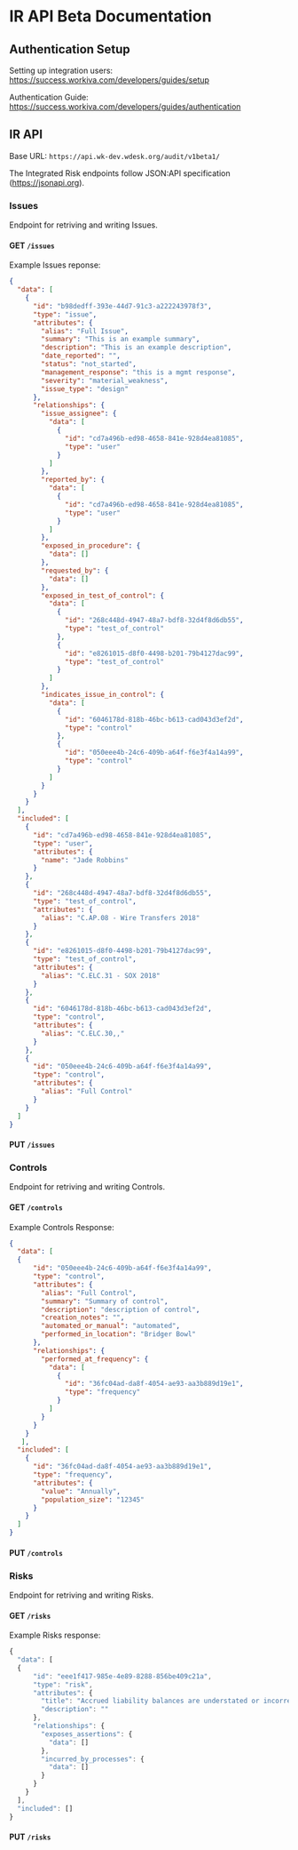 # IR API Beta Documentation

## Authentication Setup
Setting up integration users: https://success.workiva.com/developers/guides/setup

Authentication Guide: https://success.workiva.com/developers/guides/authentication

## IR API
Base URL: `https://api.wk-dev.wdesk.org/audit/v1beta1/`

The Integrated Risk endpoints follow JSON:API specification (https://jsonapi.org).

### Issues
Endpoint for retriving and writing Issues.

#### GET `/issues`

Example Issues reponse:
```json
{
  "data": [
    {
      "id": "b98dedff-393e-44d7-91c3-a222243978f3",
      "type": "issue",
      "attributes": {
        "alias": "Full Issue",
        "summary": "This is an example summary",
        "description": "This is an example description",
        "date_reported": "",
        "status": "not_started",
        "management_response": "this is a mgmt response",
        "severity": "material_weakness",
        "issue_type": "design"
      },
      "relationships": {
        "issue_assignee": {
          "data": [
            {
              "id": "cd7a496b-ed98-4658-841e-928d4ea81085",
              "type": "user"
            }
          ]
        },
        "reported_by": {
          "data": [
            {
              "id": "cd7a496b-ed98-4658-841e-928d4ea81085",
              "type": "user"
            }
          ]
        },
        "exposed_in_procedure": {
          "data": []
        },
        "requested_by": {
          "data": []
        },
        "exposed_in_test_of_control": {
          "data": [
            {
              "id": "268c448d-4947-48a7-bdf8-32d4f8d6db55",
              "type": "test_of_control"
            },
            {
              "id": "e8261015-d8f0-4498-b201-79b4127dac99",
              "type": "test_of_control"
            }
          ]
        },
        "indicates_issue_in_control": {
          "data": [
            {
              "id": "6046178d-818b-46bc-b613-cad043d3ef2d",
              "type": "control"
            },
            {
              "id": "050eee4b-24c6-409b-a64f-f6e3f4a14a99",
              "type": "control"
            }
          ]
        }
      }
    }
  ],
  "included": [
    {
      "id": "cd7a496b-ed98-4658-841e-928d4ea81085",
      "type": "user",
      "attributes": {
        "name": "Jade Robbins"
      }
    },
    {
      "id": "268c448d-4947-48a7-bdf8-32d4f8d6db55",
      "type": "test_of_control",
      "attributes": {
        "alias": "C.AP.08 - Wire Transfers 2018"
      }
    },
    {
      "id": "e8261015-d8f0-4498-b201-79b4127dac99",
      "type": "test_of_control",
      "attributes": {
        "alias": "C.ELC.31 - SOX 2018"
      }
    },
    {
      "id": "6046178d-818b-46bc-b613-cad043d3ef2d",
      "type": "control",
      "attributes": {
        "alias": "C.ELC.30,,"
      }
    },
    {
      "id": "050eee4b-24c6-409b-a64f-f6e3f4a14a99",
      "type": "control",
      "attributes": {
        "alias": "Full Control"
      }
    }
  ]
}
```
#### PUT `/issues`


### Controls
Endpoint for retriving and writing Controls.

#### GET `/controls`
Example Controls Response:
```json
{
  "data": [
  {
      "id": "050eee4b-24c6-409b-a64f-f6e3f4a14a99",
      "type": "control",
      "attributes": {
        "alias": "Full Control",
        "summary": "Summary of control",
        "description": "description of control",
        "creation_notes": "",
        "automated_or_manual": "automated",
        "performed_in_location": "Bridger Bowl"
      },
      "relationships": {
        "performed_at_frequency": {
          "data": [
            {
              "id": "36fc04ad-da8f-4054-ae93-aa3b889d19e1",
              "type": "frequency"
            }
          ]
        }
      }
    }
   ],
  "included": [
    {
      "id": "36fc04ad-da8f-4054-ae93-aa3b889d19e1",
      "type": "frequency",
      "attributes": {
        "value": "Annually",
        "population_size": "12345"
      }
    }
  ]
}
```
#### PUT `/controls`


### Risks
Endpoint for retriving and writing Risks.

#### GET `/risks`
Example Risks response: 
```javascript
{
  "data": [
  {
      "id": "eee1f417-985e-4e89-8288-856be409c21a",
      "type": "risk",
      "attributes": {
        "title": "Accrued liability balances are understated or incorrect on the balance sheet; period expenses are not recognized.",
        "description": ""
      },
      "relationships": {
        "exposes_assertions": {
          "data": []
        },
        "incurred_by_processes": {
          "data": []
        }
      }
    }
  ],
  "included": []
}
```

#### PUT `/risks`


